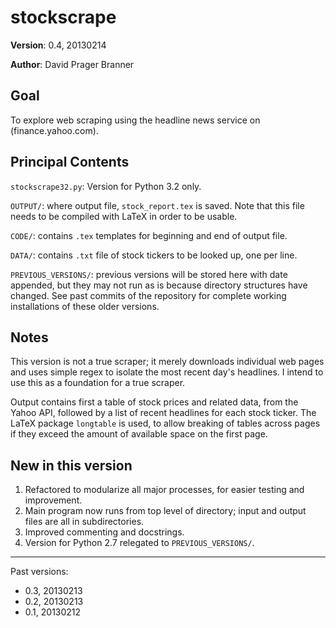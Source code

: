 stockscrape
===========

**Version**: 0.4, 20130214

**Author**: David Prager Branner


Goal
----
To explore web scraping using the headline news service on (finance.yahoo.com).

Principal Contents
------------------

`stockscrape32.py`: Version for Python 3.2 only.

`OUTPUT/`: where output file, `stock_report.tex` is saved. Note that this file needs to be compiled with LaTeX in order to be usable.

`CODE/`: contains `.tex` templates for beginning and end of output file.

`DATA/`: contains `.txt` file of stock tickers to be looked up, one per line.

`PREVIOUS_VERSIONS/`: previous versions will be stored here with date appended, but they may not run as is because directory structures have changed. See past commits of the repository for complete working installations of these older versions.

Notes
-----

This version is not a true scraper; it merely downloads individual web pages and uses simple regex to isolate the most recent day's headlines. I intend to use this as a foundation for a true scraper.

Output contains first a table of stock prices and related data, from the Yahoo API, followed by a list of recent headlines for each stock ticker. The LaTeX package `longtable` is used, to allow breaking of tables across pages if they exceed the amount of available space on the first page.

New in this version
-------------------
1. Refactored to modularize all major processes, for easier testing and improvement.
1. Main program now runs from top level of directory; input and output files are all in subdirectories.
1. Improved commenting and docstrings.
1. Version for Python 2.7 relegated to `PREVIOUS_VERSIONS/`.

---

Past versions:

 * 0.3, 20130213
 * 0.2, 20130213
 * 0.1, 20130212
